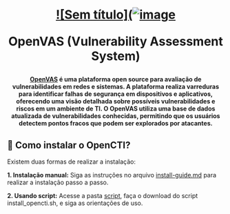 <h1 align="center">

[![Sem título](![image](https://github.com/user-attachments/assets/f32ba4f9-dd28-4195-aa2c-bb8e0b54955a)](https://www.openvas.org/)

OpenVAS (Vulnerability Assessment System)
</h1>


<h4 align="center">
  
[OpenVAS](https://www.openvas.org/) é uma plataforma open source para avaliação de vulnerabilidades em redes e sistemas. A plataforma realiza varreduras para identificar falhas de segurança em dispositivos e aplicativos, oferecendo uma visão detalhada sobre possíveis vulnerabilidades e riscos em um ambiente de TI. O OpenVAS utiliza uma base de dados atualizada de vulnerabilidades conhecidas, permitindo que os usuários detectem pontos fracos que podem ser explorados por atacantes.
</h4>

## 📌 Como instalar o OpenCTI?

Existem duas formas de realizar a instalação:

**1. Instalação manual:** Siga as instruções no arquivo [install-guide.md](https://github.com/VieiraSantosz/opencti-guide/blob/main/install-guide.md) para realizar a instalação passo a passo.

**2. Usando script:** Acesse a pasta [script](https://github.com/VieiraSantosz/opencti-guide/tree/main/script), faça o download do script install_opencti.sh, e siga as orientações de uso.
